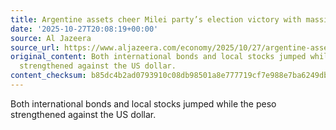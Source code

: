 ```yaml
---
title: Argentine assets cheer Milei party’s election victory with massive rally
date: '2025-10-27T20:08:19+00:00'
source: Al Jazeera
source_url: https://www.aljazeera.com/economy/2025/10/27/argentine-assets-cheer-milei-partys-election-victory-with-massive-rally?traffic_source=rss
original_content: Both international bonds and local stocks jumped while the peso
  strengthened against the US dollar.
content_checksum: b85dc4b2ad0793910c08db98501a8e777719cf7e988e7ba6249dba4f9f0233d9
---
```


Both international bonds and local stocks jumped while the peso strengthened against the US dollar.

